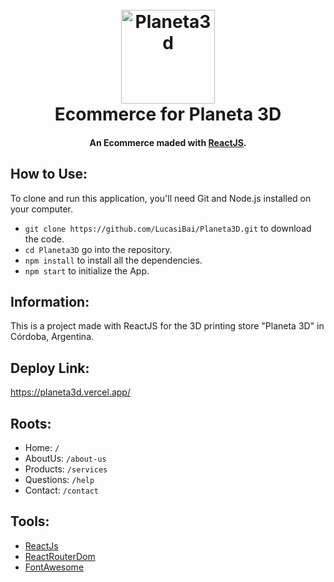 <h1 align="center">
  <br>
  <a href="https://www.instagram.com/planeta3d__/">
  <img src="https://user-images.githubusercontent.com/99888705/226605682-ed2717f0-3411-4c5d-a9ba-417b2b12c311.svg" alt="Planeta3d" width="150"></a>
  <br>
  Ecommerce for Planeta 3D
  <br>
</h1>

<h4 align="center">An Ecommerce maded with <a href="https://reactjs.org/">ReactJS</a>.</h4>

## How to Use:

To clone and run this application, you'll need Git and Node.js installed on your computer.

- `git clone https://github.com/LucasiBai/Planeta3D.git` to download the code.
- `cd Planeta3D` go into the repository.
- `npm install` to install all the dependencies.
- `npm start` to initialize the App.

## Information:

This is a project made with ReactJS for the 3D printing store "Planeta 3D" in Córdoba, Argentina.

## Deploy Link:

https://planeta3d.vercel.app/

## Roots:

- Home: `/`
- AboutUs: `/about-us`
- Products: `/services`
- Questions: `/help`
- Contact: `/contact`

## Tools:

- [ReactJs](https://es.reactjs.org/)
- [ReactRouterDom](https://reactrouter.com/)
- [FontAwesome](https://fontawesome.com/)

<!-- ## Example: -->
